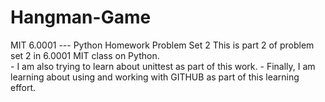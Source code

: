 # Hangman-Game
MIT 6.0001 --- Python Homework Problem Set 2
This is part 2 of problem set 2 in 6.0001 MIT class on Python.  
    - I am also trying to learn about unittest as part of this work.
    - Finally, I am learning about using and working with GITHUB as part
      of this learning effort.
